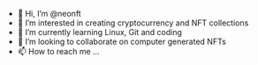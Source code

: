 - 👋 Hi, I’m @neonft
- 👀 I’m interested in creating cryptocurrency and NFT collections
- 🌱 I’m currently learning Linux, Git and coding
- 💞️ I’m looking to collaborate on computer generated NFTs
- 📫 How to reach me ...

<!---
neonft/neonft is a ✨ special ✨ repository because its `README.md` (this file) appears on your GitHub profile.
You can click the Preview link to take a look at your changes.
--->
